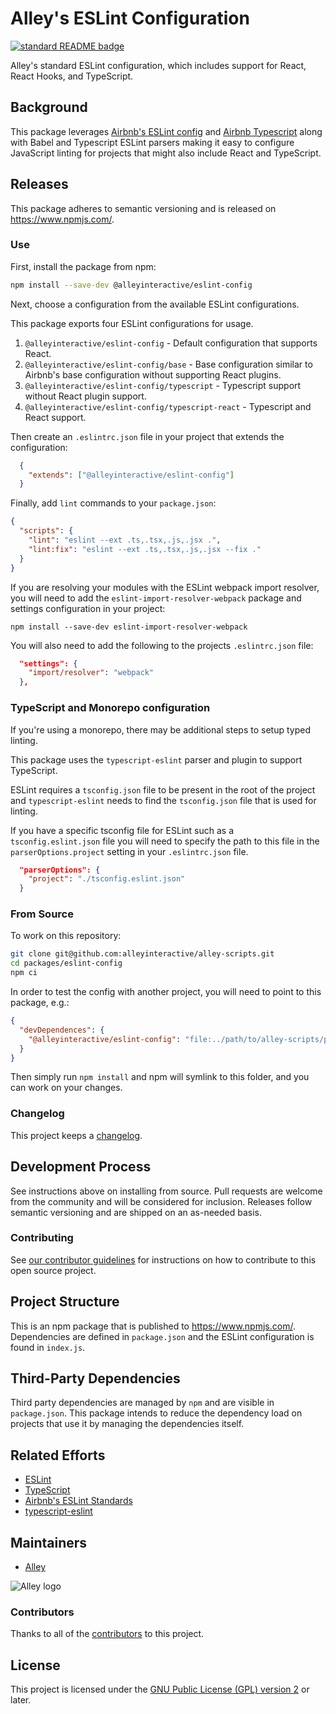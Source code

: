 # Alley's ESLint Configuration

[![standard README badge](https://img.shields.io/badge/readme%20style-standard-brightgreen.svg?style=flat-square)](https://github.com/RichardLitt/standard-readme)

Alley's standard ESLint configuration, which includes support for React, React Hooks, and TypeScript.

## Background

This package leverages [Airbnb's ESLint config](https://www.npmjs.com/package/eslint-config-airbnb) and [Airbnb Typescript](https://www.npmjs.com/package/eslint-config-airbnb-typescript) along with Babel and Typescript ESLint parsers making it easy to configure JavaScript linting for projects that might also include React and TypeScript.

## Releases

This package adheres to semantic versioning and is released on https://www.npmjs.com/.

### Use

First, install the package from npm:

```sh
npm install --save-dev @alleyinteractive/eslint-config
```
Next, choose a configuration from the available ESLint configurations.

This package exports four ESLint configurations for usage.
1. `@alleyinteractive/eslint-config` - Default configuration that supports React.
2. `@alleyinteractive/eslint-config/base` - Base configuration similar to Airbnb's base configuration without supporting React plugins.
3. `@alleyinteractive/eslint-config/typescript` - Typescript support without React plugin support.
4. `@alleyinteractive/eslint-config/typescript-react` - Typescript and React support.

Then create an `.eslintrc.json` file in your project that extends the configuration:

```json
  {
    "extends": ["@alleyinteractive/eslint-config"]
  }
```

Finally, add `lint` commands to your `package.json`:

```json
{
  "scripts": {
    "lint": "eslint --ext .ts,.tsx,.js,.jsx .",
    "lint:fix": "eslint --ext .ts,.tsx,.js,.jsx --fix ."
  }
}
```

If you are resolving your modules with the ESLint webpack import resolver, you will need to add the `eslint-import-resolver-webpack` package and settings configuration in your project:
```
npm install --save-dev eslint-import-resolver-webpack
```

You will also need to add the following to the
projects `.eslintrc.json` file:

```json
  "settings": {
    "import/resolver": "webpack"
  },
```

### TypeScript and Monorepo configuration
If you're using a monorepo, there may be additional steps to setup typed linting.

This package uses the `typescript-eslint` parser and plugin to support TypeScript.

ESLint requires a `tsconfig.json` file to be present in the root of the project and `typescript-eslint` needs to find the `tsconfig.json` file that is used for linting.

If you have a specific tsconfig file for ESLint such as a `tsconfig.eslint.json` file you will need to specify the path to this file in the `parserOptions.project` setting in your `.eslintrc.json` file.

```json
  "parserOptions": {
    "project": "./tsconfig.eslint.json"
  }
```

### From Source

To work on this repository:

```sh
git clone git@github.com:alleyinteractive/alley-scripts.git
cd packages/eslint-config
npm ci
```

In order to test the config with another project, you will need to point to this package, e.g.:

```json
{
  "devDependences": {
    "@alleyinteractive/eslint-config": "file:../path/to/alley-scripts/packages/eslint-config"
  }
}
```

Then simply run `npm install` and npm will symlink to this folder, and you can work on your changes.


### Changelog

This project keeps a [changelog](CHANGELOG.md).


## Development Process

See instructions above on installing from source. Pull requests are welcome from the community and will be considered
for inclusion. Releases follow semantic versioning and are shipped on an as-needed basis.


### Contributing

See [our contributor guidelines](../../CONTRIBUTING.md) for instructions on how to
contribute to this open source project.


## Project Structure

This is an npm package that is published to https://www.npmjs.com/. Dependencies are defined in `package.json` and the
ESLint configuration is found in `index.js`.


## Third-Party Dependencies

Third party dependencies are managed by `npm` and are visible in `package.json`. This package intends to reduce the
dependency load on projects that use it by managing the dependencies itself.


## Related Efforts

- [ESLint](https://eslint.org/)
- [TypeScript](https://www.typescriptlang.org/)
- [Airbnb's ESLint Standards](https://github.com/airbnb/javascript)
- [typescript-eslint](https://typescript-eslint.io/)


## Maintainers

- [Alley](https://github.com/alleyinteractive)

![Alley logo](https://avatars.githubusercontent.com/u/1733454?s=200&v=4)


### Contributors

Thanks to all of the [contributors](../../CONTRIBUTORS.md) to this project.


## License

This project is licensed under the
[GNU Public License (GPL) version 2](LICENSE) or later.
